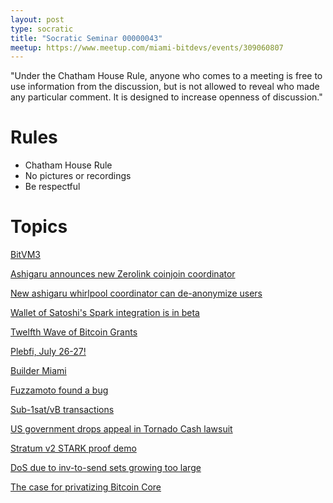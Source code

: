 ```yaml
---
layout: post
type: socratic
title: "Socratic Seminar 00000043"
meetup: https://www.meetup.com/miami-bitdevs/events/309060807
---
```


"Under the Chatham House Rule, anyone who comes to a meeting is free to use information from the discussion, but is not allowed to reveal who made any particular comment. It is designed to increase openness of discussion."

# Rules 
- Chatham House Rule
- No pictures or recordings
- Be respectful

# Topics

[BitVM3](https://bitvm.org/bitvm3.pdf)

[Ashigaru announces new Zerolink coinjoin coordinator](https://ashigaru.rs/news/announcement-whirlpool/)

[New ashigaru whirlpool coordinator can de-anonymize users](https://bitcointalk.org/index.php?topic=5547639.msg65511466)

[Wallet of Satoshi's Spark integration is in beta](https://www.spark.money/news/wallet-of-satoshi-spark)

[Twelfth Wave of Bitcoin Grants](https://opensats.org/blog/twelfth-wave-of-bitcoin-grants)

[Plebfi, July 26-27!](https://pleb.fi/miami2025)

[Builder Miami](https://lu.ma/073nda9k?tk=HFAmV3)

[Fuzzamoto found a bug](https://x.com/dergoegge/status/1936093236226871794)

[Sub-1sat/vB transactions](https://x.com/peterktodd/status/1935709056695775583)

[US government drops appeal in Tornado Cash lawsuit](https://news.bloomberglaw.com/litigation/appeal-dropped-over-crypto-transactions-on-foreign-software-law)

[Stratum v2 STARK proof demo](https://x.com/dimahledba/status/1935354385795592491)

[DoS due to inv-to-send sets growing too large](https://b10c.me/observations/15-inv-to-send-queue/)

[The case for privatizing Bitcoin Core](https://groups.google.com/g/bitcoindev/c/43yjt8MXMvo)